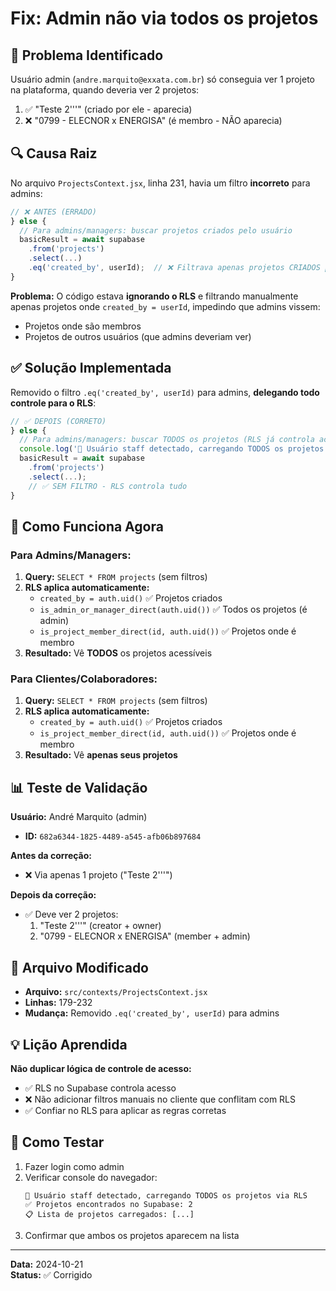 # Fix: Admin não via todos os projetos

## 🐛 Problema Identificado

Usuário admin (`andre.marquito@exxata.com.br`) só conseguia ver 1 projeto na plataforma, quando deveria ver 2 projetos:
1. ✅ "Teste 2'''" (criado por ele - aparecia)
2. ❌ "0799 - ELECNOR x ENERGISA" (é membro - NÃO aparecia)

## 🔍 Causa Raiz

No arquivo `ProjectsContext.jsx`, linha 231, havia um filtro **incorreto** para admins:

```javascript
// ❌ ANTES (ERRADO)
} else {
  // Para admins/managers: buscar projetos criados pelo usuário
  basicResult = await supabase
    .from('projects')
    .select(...)
    .eq('created_by', userId);  // ❌ Filtrava apenas projetos CRIADOS pelo admin
}
```

**Problema:** O código estava **ignorando o RLS** e filtrando manualmente apenas projetos onde `created_by = userId`, impedindo que admins vissem:
- Projetos onde são membros
- Projetos de outros usuários (que admins deveriam ver)

## ✅ Solução Implementada

Removido o filtro `.eq('created_by', userId)` para admins, **delegando todo controle para o RLS**:

```javascript
// ✅ DEPOIS (CORRETO)
} else {
  // Para admins/managers: buscar TODOS os projetos (RLS já controla acesso)
  console.log('👔 Usuário staff detectado, carregando TODOS os projetos via RLS');
  basicResult = await supabase
    .from('projects')
    .select(...);
    // ✅ SEM FILTRO - RLS controla tudo
}
```

## 🎯 Como Funciona Agora

### Para Admins/Managers:
1. **Query:** `SELECT * FROM projects` (sem filtros)
2. **RLS aplica automaticamente:**
   - `created_by = auth.uid()` ✅ Projetos criados
   - `is_admin_or_manager_direct(auth.uid())` ✅ Todos os projetos (é admin)
   - `is_project_member_direct(id, auth.uid())` ✅ Projetos onde é membro
3. **Resultado:** Vê **TODOS** os projetos acessíveis

### Para Clientes/Colaboradores:
1. **Query:** `SELECT * FROM projects` (sem filtros)
2. **RLS aplica automaticamente:**
   - `created_by = auth.uid()` ✅ Projetos criados
   - `is_project_member_direct(id, auth.uid())` ✅ Projetos onde é membro
3. **Resultado:** Vê **apenas seus projetos**

## 📊 Teste de Validação

**Usuário:** André Marquito (admin)
- **ID:** `682a6344-1825-4489-a545-afb06b897684`

**Antes da correção:**
- ❌ Via apenas 1 projeto ("Teste 2'''")

**Depois da correção:**
- ✅ Deve ver 2 projetos:
  1. "Teste 2'''" (creator + owner)
  2. "0799 - ELECNOR x ENERGISA" (member + admin)

## 🔧 Arquivo Modificado

- **Arquivo:** `src/contexts/ProjectsContext.jsx`
- **Linhas:** 179-232
- **Mudança:** Removido `.eq('created_by', userId)` para admins

## 💡 Lição Aprendida

**Não duplicar lógica de controle de acesso:**
- ✅ RLS no Supabase controla acesso
- ❌ Não adicionar filtros manuais no cliente que conflitam com RLS
- ✅ Confiar no RLS para aplicar as regras corretas

## 🧪 Como Testar

1. Fazer login como admin
2. Verificar console do navegador:
   ```
   👔 Usuário staff detectado, carregando TODOS os projetos via RLS
   ✅ Projetos encontrados no Supabase: 2
   📋 Lista de projetos carregados: [...]
   ```
3. Confirmar que ambos os projetos aparecem na lista

---

**Data:** 2024-10-21  
**Status:** ✅ Corrigido
